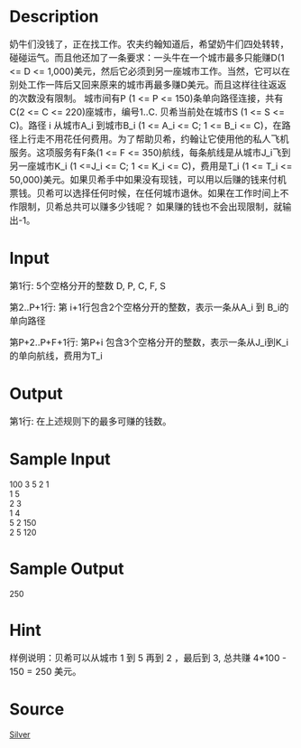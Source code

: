 
# Description

<div class="content"><p><span style="font-size: medium">奶牛们没钱了，正在找工作。农夫约翰知道后，希望奶牛们四处转转，碰碰运气。而且他还加了一条要求：一头牛在一个城市最多只能赚D(1 &lt;= D &lt;= 1,000)美元，然后它必须到另一座城市工作。当然，它可以在别处工作一阵后又回来原来的城市再最多赚D美元。而且这样往往返返的次数没有限制。 城市间有P (1 &lt;= P &lt;= 150)条单向路径连接，共有C(2 &lt;= C &lt;= 220)座城市，编号1..C. 贝希当前处在城市S (1 &lt;= S &lt;= C)。路径 i 从城市A_i 到城市B_i (1 &lt;= A_i &lt;= C; 1 &lt;= B_i &lt;= C)，在路径上行走不用花任何费用。为了帮助贝希，约翰让它使用他的私人飞机服务。这项服务有F条(1 &lt;= F &lt;= 350)航线，每条航线是从城市J_i飞到另一座城市K_i (1 &lt;=J_i &lt;= C; 1 &lt;= K_i &lt;= C)，费用是T_i (1 &lt;= T_i &lt;= 50,000)美元。如果贝希手中如果没有现钱，可以用以后赚的钱来付机票钱。贝希可以选择任何时候，在任何城市退休。如果在工作时间上不作限制，贝希总共可以赚多少钱呢？ 如果赚的钱也不会出现限制，就输出-1。 </span></p></div>

# Input

<div class="content"><p><span style="font-size: medium">第1行: 5个空格分开的整数 D, P, C, F, S </span></p>
<p><span style="font-size: medium">第2..P+1行: 第 i+1行包含2个空格分开的整数，表示一条从A_i 到 B_i的单向路径 </span></p>
<p><span style="font-size: medium">第P+2..P+F+1行: 第P+i 包含3个空格分开的整数，表示一条从J_i到K_i的单向航线，费用为T_i</span></p></div>

# Output

<div class="content"><p><span style="font-size: medium">第1行: 在上述规则下的最多可赚的钱数。 </span></p></div>

# Sample Input

<div class="content"><span class="sampledata">100 3 5 2 1<br/>
1 5<br/>
2 3<br/>
1 4<br/>
5 2 150<br/>
2 5 120<br/>
</span></div>

# Sample Output

<div class="content"><span class="sampledata">250<br/>
</span></div>

# Hint

<div class="content"><p></p><p><span style="font-size: medium">样例说明：贝希可以从城市 1 到 5 再到 2 ，最后到 3, 总共赚 4*100 - 150 = 250 美元。 </span></p><p></p></div>

# Source

<div class="content"><p><a href="problemset.php?search=Silver">Silver</a></p></div>

